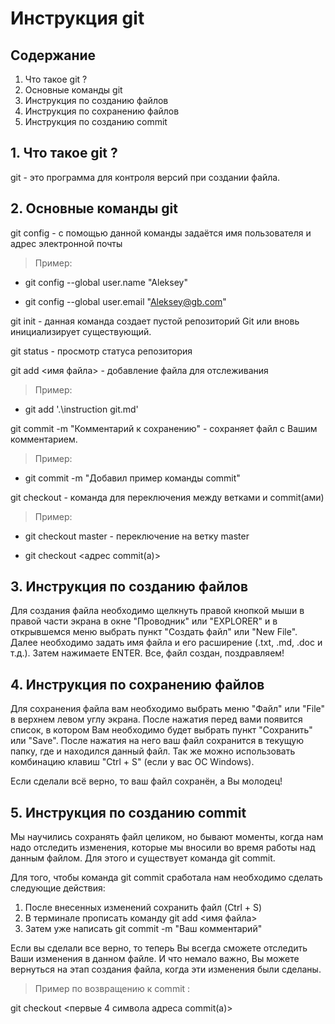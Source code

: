# Инструкция git

## Содержание
1. Что такое git ?
2. Основные команды git
3. Инструкция по созданию файлов
4. Инструкция по сохранению файлов 
5. Инструкция по созданию commit

## 1. Что такое git ?
git - это программа для контроля версий при создании файла.

## 2. Основные команды git
git config - с помощью данной команды задаётся имя пользователя и адрес электронной почты

> Пример:

* git config --global user.name "Aleksey"

* git config --global user.email "Aleksey@gb.com"

git init - данная команда создает пустой репозиторий Git или вновь инициализирует существующий.

git status - просмотр статуса репозитория

git add <имя файла> - добавление файла для отслеживания

> Пример:

* git add '.\instruction git.md'

git commit -m "Комментарий к сохранению" - сохраняет файл с Вашим комментарием.

> Пример: 

* git commit -m "Добавил пример команды commit"

git checkout - команда для переключения между ветками и commit(ами)

> Пример: 

* git checkout master - переключение на ветку master

* git checkout <адрес commit(а)>

## 3. Инструкция по созданию файлов

Для создания файла необходимо щелкнуть правой кнопкой мыши в правой части экрана в окне "Проводник" или "EXPLORER" и в открывшемся меню выбрать пункт "Создать файл" или "New File". Далее необходимо задать имя файла и его расширение (.txt, .md, .doc и т.д.). Затем нажимаете ENTER. Все, файл создан, поздравляем!

## 4. Инструкция по сохранению файлов  

Для сохранения файла вам необходимо выбрать меню "Файл" или "File" в верхнем левом углу экрана. После нажатия перед вами появится список, в котором Вам необходимо будет выбрать пункт "Сохранить" или "Save". После нажатия на него ваш файл сохранится в текущую папку, где и находился данный файл. Так же можно использовать комбинацию клавиш "Ctrl + S" (если у вас ОС Windows).

Если сделали всё верно, то ваш файл сохранён, а Вы молодец!

## 5. Инструкция по созданию commit

Мы научились сохранять файл целиком, но бывают моменты, когда нам надо отследить изменения, которые мы вносили во время работы над данным файлом. Для этого и существует команда git commit. 

Для того, чтобы команда git commit сработала нам необходимо сделать следующие действия:

1. После внесенных изменений сохранить файл (Ctrl + S)
2. В терминале прописать команду git add <имя файла>
3. Затем уже написать git commit -m "Ваш комментарий"

Если вы сделали все верно, то теперь Вы всегда сможете отследить Ваши изменения в данном файле. И что немало важно, Вы можете вернуться на этап создания файла, когда эти изменения были сделаны.

> Пример по возвращению к commit :

git checkout <первые 4 символа адреса commit(а)>